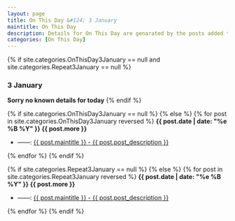 ```yaml
---
layout: page
title: On This Day &#124; 3 January
maintitle: On This Day
description: Details for On This Day are genarated by the posts added to the website so the content is subject to changes/updates over time.
categories: [On This Day]
---
```


{% if site.categories.OnThisDay3January == null and site.categories.Repeat3January == null %}
<h3>3 January</h3>
<strong>Sorry no known details for today</strong>
{% endif %}

{% if site.categories.OnThisDay3January == null %}
{% else %}
{% for post in site.categories.OnThisDay3January reversed %}
<strong>{{ post.date | date: "%e %B %Y" }} {{ post.more }}</strong>
<ul>
<li> ——: <a href="{{ post.url }}">{{ post.maintitle }} - {{ post.post_description }}</a></li>
</ul>
{% endfor %}
{% endif %}

{% if site.categories.Repeat3January == null %}
{% else %}
{% for post in site.categories.Repeat3January reversed %}
<strong>{{ post.date | date: "%e %B %Y" }} {{ post.more }}</strong>
<ul>
<li> ——: <a href="{{ post.url }}">{{ post.maintitle }} - {{ post.post_description }}</a></li>
</ul>
{% endfor %}
{% endif %}
